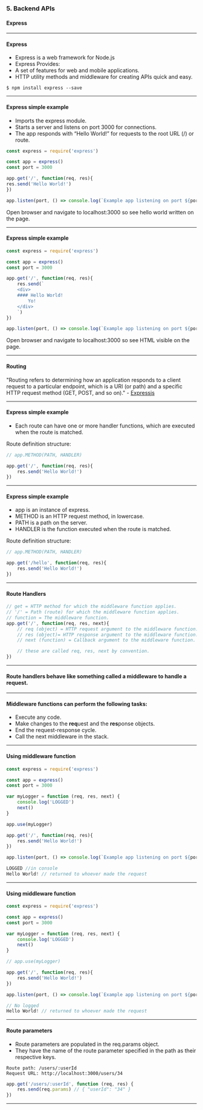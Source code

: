 
### 5. Backend APIs
#### Express

---
#### Express

* Express is a web framework for Node.js
* Express Provides:
* A set of features for web and mobile applications.
* HTTP utility methods and middleware for creating APIs quick and easy. 

```Shell
$ npm install express --save
```

---
#### Express simple example

* Imports the express module.
* Starts a server and listens on port 3000 for connections.
* The app responds with “Hello World!” for requests to the root URL (/) or route. 

```JavaScript
const express = require('express')

const app = express()
const port = 3000

app.get('/', function(req, res){
res.send('Hello World!')
})

app.listen(port, () => console.log(`Example app listening on port ${port}!`))
```

Open browser and navigate to localhost:3000 so see hello world written on the page.

---
#### Express simple example

```JavaScript
const express = require('express')

const app = express()
const port = 3000

app.get('/', function(req, res){
	res.send(`
	<div>
	#### Hello World!
		Yo!
	</div>
	`)
})

app.listen(port, () => console.log(`Example app listening on port ${port}!`))
```

Open browser and navigate to localhost:3000 so see HTML visible on the page.

---

#### Routing
"Routing refers to determining how an application responds to a client request to a particular endpoint, which is a URI (or path) and a specific HTTP request method (GET, POST, and so on)." - <a href="https://expressjs.com/en/starter/basic-routing.html" target="blank">Expressjs</a>

---
#### Express simple example

* Each route can have one or more handler functions, which are executed when the route is matched.

Route definition structure:
```JavaScript
// app.METHOD(PATH, HANDLER)

app.get('/', function(req, res){
	res.send('Hello World!')
})
```

---
#### Express simple example

* app is an instance of express.
* METHOD is an HTTP request method, in lowercase.
* PATH is a path on the server.
* HANDLER is the function executed when the route is matched.

Route definition structure:
```JavaScript
// app.METHOD(PATH, HANDLER)

app.get('/hello', function(req, res){
	res.send('Hello World!')
})
```

---
#### Route Handlers
	
```JavaScript
// get = HTTP method for which the middleware function applies.
// '/' = Path (route) for which the middleware function applies.
// function = The middleware function.
app.get('/', function(req, res, next){
	// req (object) = HTTP request argument to the middleware function.
	// res (object)= HTTP response argument to the middleware function.
	// next (function) = Callback argument to the middleware function.

	// these are called req, res, next by convention.
})
```

---
#### Route handlers behave like something called a **middleware** to handle a request.

---
#### Middleware functions can perform the following tasks:

* Execute any code.
* Make changes to the **req**uest and the **res**ponse objects.
* End the request-response cycle.
* Call the next middleware in the stack.

---
#### Using middleware function

```JavaScript
const express = require('express')

const app = express()
const port = 3000

var myLogger = function (req, res, next) {
	console.log('LOGGED')
	next()
}

app.use(myLogger)

app.get('/', function(req, res){
	res.send('Hello World!')
})

app.listen(port, () => console.log(`Example app listening on port ${port}!`))
```

```JavaScript
LOGGED //in console
Hello World! // returned to whoever made the request
```

---
#### Using middleware function
	
```JavaScript
const express = require('express')

const app = express()
const port = 3000

var myLogger = function (req, res, next) {
	console.log('LOGGED')
	next()
}

// app.use(myLogger)

app.get('/', function(req, res){
	res.send('Hello World!')
})

app.listen(port, () => console.log(`Example app listening on port ${port}!`))
```

```JavaScript
// No logged
Hello World! // returned to whoever made the request
```

---

#### Route parameters

* Route parameters are populated in the req.params object.
* They have the name of the route parameter specified in the path as their respective keys.

```Shell
Route path: /users/:userId
Request URL: http://localhost:3000/users/34
```

```JavaScript
app.get('/users/:userId', function (req, res) {
	res.send(req.params) // { "userId": "34" }
})
```

---